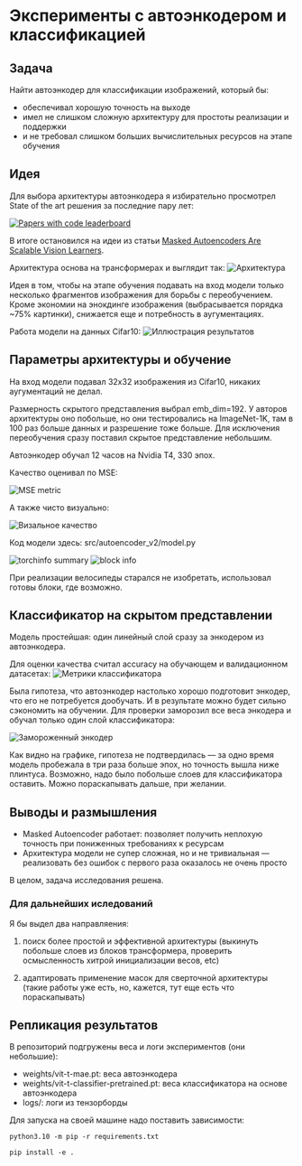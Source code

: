 # Эксперименты с автоэнкодером и классификацией

## Задача

Найти автоэнкодер для классификации изображений, который бы: 

* обеспечивал хорошую точность на выходе
* имел не слишком сложную архитектуру для простоты реализации и поддержки
* и не требовал слишком больших вычислительных ресурсов на этапе обучения

## Идея

Для выбора архитектуры автоэнкодера я избирательно просмотрел State of the art решения за последние пару лет:

[![Papers with code leaderboard](/assets/leaderboard.png 'Leaderboard')](https://paperswithcode.com/sota/self-supervised-image-classification-on)

В итоге остановился на идеи из статьи [Masked Autoencoders Are Scalable Vision Learners](https://arxiv.org/abs/2111.06377).

Архитектура основа на трансформерах и выглядит так:
![Архитектура](assets/mae_arch.png)

Идея в том, чтобы на этапе обучения подавать на вход модели только несколько фрагментов изображения для борьбы с переобучением. Кроме экономии на энокдинге изображения (выбрасывается порядка ~75% картинки), снижается еще и потребность в аугументациях.

Работа модели на данных Cifar10:
![Иллюстрация результатов](assets/example_results.png)


## Параметры архитектуры и обучение

На вход модели подавал 32х32 изображения из Cifar10, никаких аугументаций не делал.

Размерность скрытого представления выбрал emb_dim=192. У авторов архитектуры оно побольше, но они тестировались на ImageNet-1K, там в 100 раз больше данных и разрешение тоже больше. Для исключения переобучения сразу поставил скрытое представление небольшим.

Автоэнкодер обучал 12 часов на Nvidia T4, 330 эпох.

Качество оценивал по MSE:

![MSE metric](assets/mse_by_epoch.png)

А также чисто визуально:

![Визальное качество](assets/image_reconstructed.png)

Код модели здесь: src/autoencoder_v2/model.py

![torchinfo summary](assets/torchinfo_summary.png)
![block info](assets/bloack_info.png)

При реализации велосипеды старался не изобретать, использовал готовы блоки, где возможно.

## Классификатор на скрытом представлении

Модель простейшая: один линейный слой сразу за энкодером из автоэнкодера.

Для оценки качества считал accuracy на обучающем и валидационном датасетах:
![Метрики классификатора](assets/clf_metrics.png)

Была гипотеза, что автоэнкодер настолько хорошо подготовит энкодер, что его не потребуется дообучать. И в результате можно будет сильно сэкономить на обучении. Для проверки заморозил все веса энкодера и обучал только один слой классификатора:

![Замороженный энкодер](assets/freezed_encoder.png)

Как видно на графике, гипотеза не подтвердилась — за одно время модель пробежала в три раза больше эпох, но точность вышла ниже плинтуса. Возможно, надо было побольше слоев для классификатора оставить. Можно пораскапывать дальше, при желании.

## Выводы и размышления

* Masked Autoencoder работает: позволяет получить неплохую точность при пониженных требованиях к ресурсам
* Архитектура модели не супер сложная, но и не тривиальная — реализовать без ошибок с первого раза оказалось не очень просто

В целом, задача исследования решена. 

### Для дальнейших иследований

Я бы выдел два направляения:

1. поиск более простой и эффективной архитектуры (выкинуть побольше слоев из блоков трансформера, проверить осмысленность хитрой инициализации весов, etc)

2. адаптировать применение масок для сверточной архитектуры (такие работы уже есть, но, кажется, тут еще есть что пораскапывать)


## Репликация результатов

В репозиторий подгружены веса и логи экспериментов (они небольшие):

* weights/vit-t-mae.pt: веса автоэнкодера
* weights/vit-t-classifier-pretrained.pt: веса классификатора на основе автоэнкодера
* logs/: логи из тензорборды

Для запуска на своей машине надо поставить зависимости:

```
python3.10 -m pip -r requirements.txt

pip install -e .
``````
